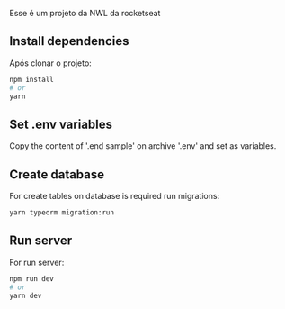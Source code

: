 Esse é um projeto da NWL da rocketseat

## Install dependencies

Após clonar o projeto:

```bash
npm install
# or
yarn
```
## Set .env variables

Copy the content of '.end sample' on archive '.env' and set as variables.

## Create database

For create tables on database is required run migrations:

```bash
yarn typeorm migration:run
```

## Run server

For run server:

```bash
npm run dev
# or
yarn dev
```

